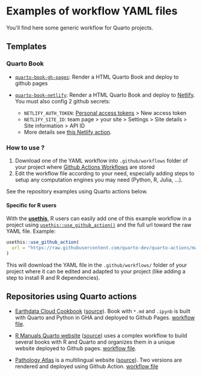 # Examples of workflow YAML files

You'll find here some generic workflow for Quarto projects.

## Templates

### Quarto Book

- [`quarto-book-gh-pages`](./quarto-book-gh-pages.yaml): Render a HTML Quarto Book and deploy to github pages

- [`quarto-book-netlify`](./quarto-book-netlify.yaml): Render a HTML Quarto Book and deploy to [Netlify](https://www.netlify.com). You must also config 2 github secrets:
  - `NETLIFY_AUTH_TOKEN`: [Personal access tokens](https://app.netlify.com/user/applications#personal-access-tokens) > New access token
  - `NETLIFY_SITE_ID`: team page > your site > Settings > Site details > Site information > API ID
  - More details see [this Netlify action](https://github.com/nwtgck/actions-netlify).

### How to use ?

1. Download one of the YAML workflow into `.github/workflows` folder of your project where [Github Actions Workflows](https://docs.github.com/en/actions/quickstart) are stored
2. Edit the workflow file according to your need, especially adding steps to setup any computation engines you may need (Python, R, Julia, ...). 

See the repository examples using Quarto actions below.

#### Specific for R users

With the [**usethis**](https://usethis.r-lib.org/), R users can easily add one of this example workflow in a project using [`usethis::use_github_action()`](https://usethis.r-lib.org/reference/github_actions.html) and the full url toward the raw YAML file. Example:

```r
usethis::use_github_action(
  url = "https://raw.githubusercontent.com/quarto-dev/quarto-actions/main/examples/quarto-book-gh-pages.yaml"
)
```

This will download the YAML file in the `.github/workflows/` folder of your project where it can be edited and adapted to your project (like adding a step to install R and R dependencies).

## Repositories using Quarto actions

- [Earthdata Cloud Cookbook](https://nasa-openscapes.github.io/earthdata-cloud-cookbook/) ([source](https://github.com/NASA-Openscapes/earthdata-cloud-cookbook)). Book with `*.md` and `.ipynb` is built with Quarto and Python in GHA and deployed to Github Pages. [workflow file](https://github.com/NASA-Openscapes/earthdata-cloud-cookbook/blob/main/.github/workflows/quarto-render.yml).

- [R Manuals Quarto website](https://rstudio.github.io/r-manuals/) ([source](https://github.com/rstudio/r-manuals)) uses a complex workflow to build several books with R and Quarto and organizes them in a unique website deployed to Github pages. [workflow file](https://github.com/rstudio/r-manuals/blob/main/.github/workflows/build-website.yaml).

- [Pathology Atlas](https://www.patolojiatlasi.com/EN) is a multilingual website ([source](https://github.com/patolojiatlasi/patolojiatlasi.github.io)). Two versions are rendered and deployed using Github Action. [workflow file](https://github.com/patolojiatlasi/patolojiatlasi.github.io/blob/main/.github/workflows/Quarto-Render-Bilingual-Book-Push-Tweet-Updates.yml)